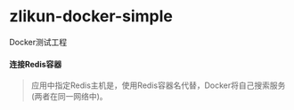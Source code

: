 # zlikun-docker-simple

Docker测试工程

#### 连接Redis容器
> 应用中指定Redis主机是，使用Redis容器名代替，Docker将自己搜索服务(两者在同一网络中)。
